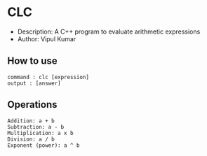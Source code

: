 # CLC
 - Description: A C++ program to evaluate arithmetic expressions
 - Author: Vipul Kumar

## How to use
    command : clc [expression]
    output : [answer]

## Operations
    Addition: a + b
    Subtraction: a - b
    Multiplication: a x b
    Division: a / b
    Exponent (power): a ^ b
    

